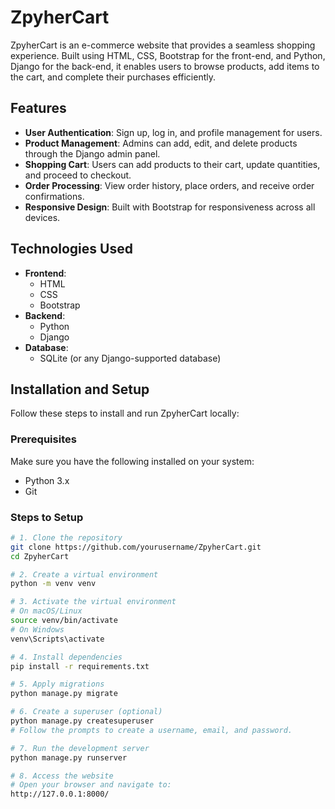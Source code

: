 # ZpyherCart

ZpyherCart is an e-commerce website that provides a seamless shopping experience. Built using HTML, CSS, Bootstrap for the front-end, and Python, Django for the back-end, it enables users to browse products, add items to the cart, and complete their purchases efficiently.

## Features

- **User Authentication**: Sign up, log in, and profile management for users.
- **Product Management**: Admins can add, edit, and delete products through the Django admin panel.
- **Shopping Cart**: Users can add products to their cart, update quantities, and proceed to checkout.
- **Order Processing**: View order history, place orders, and receive order confirmations.
- **Responsive Design**: Built with Bootstrap for responsiveness across all devices.


## Technologies Used

- **Frontend**:
  - HTML
  - CSS
  - Bootstrap
- **Backend**:
  - Python
  - Django
- **Database**:
  - SQLite (or any Django-supported database)

## Installation and Setup

Follow these steps to install and run ZpyherCart locally:

### Prerequisites

Make sure you have the following installed on your system:

- Python 3.x
- Git

### Steps to Setup

```bash
# 1. Clone the repository
git clone https://github.com/yourusername/ZpyherCart.git
cd ZpyherCart

# 2. Create a virtual environment
python -m venv venv

# 3. Activate the virtual environment
# On macOS/Linux
source venv/bin/activate
# On Windows
venv\Scripts\activate

# 4. Install dependencies
pip install -r requirements.txt

# 5. Apply migrations
python manage.py migrate

# 6. Create a superuser (optional)
python manage.py createsuperuser
# Follow the prompts to create a username, email, and password.

# 7. Run the development server
python manage.py runserver

# 8. Access the website
# Open your browser and navigate to:
http://127.0.0.1:8000/
